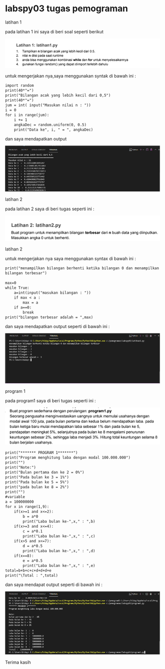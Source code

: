 # labspy03 tugas pemograman

latihan 1

pada latihan 1 ini saya di beri soal seperti berikut

![img](gambar/ss1.png)

untuk mengerjakan nya,saya menggunakan syntak di bawah ini : 

    import random
    print(40*"=")
    print("Bilangan acak yang lebih kecil dari 0,5")
    print(40*"=")
    jum = int( input("Masukan nilai n : "))
    i = 0
    for i in range(jum):
        i += 1
        angkaDec = random.uniform(0, 0.5)
        print("Data ke", i, " = ", angkaDec)

dan saya mendapatkan output

![img](gambar/latihan1.png)

latihan 2

pada latihan 2 saya di beri tugas seperti ini : 

![img](gambar/ss2.png)

latihan 2

untuk mengerjakan nya saya menggunakan syntax di bawah ini :

    print("menampilkan bilangan berhenti ketika bilangan 0 dan menampilkan bilangan terbesar")

    max=0
    while True:
        a=int(input("masukan bilangan : "))
        if max < a :
            max = a
        if a==0:
            break
    print("bilangan terbesar adalah = ",max)

dan saya mendapatkan output seperti di bawah ini : 

![img](gambar/latihan2.png)

program 1

pada program1 saya di beri tugas seperti ini : 

![img](gambar/ss3.png)

    print("******* PROGRAM 1*******")
    print("Program menghitung laba dengan modal 100.000.000")
    print("")
    print("Note:")
    print("Bulan pertama dan ke 2 = 0%")
    print("Pada bulan ke 3 = 1%")
    print("Pada bulan ke 5 = 5%")
    print("pada bulan ke 8 = 2%")
    print("")
    #variable
    a = 100000000
    for x in range(1,9):
        if(x>=1 and x<=2):
            b = a*0
            print("Laba bulan ke-",x," : ",b)
        if(x>=3 and x<=4):
            c = a*0.1
            print("Laba bulan ke-",x," : ",c)
        if(x>5 and x<=7):
            d = a*0.5
            print("Laba bulan ke-",x," : ",d)
        if(x==8):
            e = a*0.5
            print("Laba bulan ke-",x," : ",e)
    total=b+b+c+c+d+d+d+e
    print("\Total : ",total)

dan saya mendapat output seperti di bawah ini :

![img](gambar/program1.png)

Terima kasih








